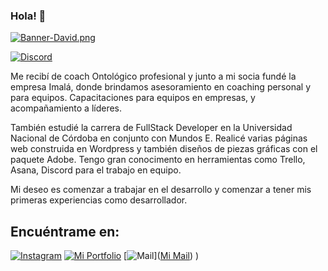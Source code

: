 ### Hola! 👋

[![Banner-David.png](https://i.postimg.cc/cJHdbBrM/Banner-David.png)](https://postimg.cc/cvpqKY7r)

[![Discord](https://img.shields.io/discord/Che20David#1001)](https://img.shields.io/discord/CheDavid#1001?style=flat-square)


Me recibí de coach Ontológico profesional y junto a mi socia fundé la empresa Imalá, donde brindamos asesoramiento en coaching personal y para equipos. Capacitaciones para equipos en empresas, y acompañamiento a líderes.

También estudié la carrera de FullStack Developer en la Universidad Nacional de Córdoba en conjunto con Mundos E.
Realicé varias páginas web construida en Wordpress y también diseños de piezas gráficas con el paquete Adobe. 
Tengo gran conocimento en herramientas como Trello, Asana, Discord para el trabajo en equipo.

Mi deseo es comenzar a trabajar en el desarrollo y comenzar a tener mis primeras experiencias como desarrollador.

## Encuéntrame en:

[![Instagram](https://img.shields.io/badge/Instagram-@che_david25-E4405F?style=for-the-badge&logo=instagram&logoColor=white&labelColor=101010)](https://instagram.com/che_david25)
[![Mi Portfolio](https://img.shields.io/badge/web-davidtello.com.ar-14a1f0?style=for-the-badge&logo=dev.to&logoColor=white&labelColor=101010)](https://davidtello.com.ar)
[![Mail](https://img.shields.io/badge/Mail-davidtello2502@gmail.com-9146FF?style=for-the-badge&logo=twitch&logoColor=white&labelColor=101010)](<a href="mailto:davidtello2502@gmail.com">Mi Mail</a>)
)



